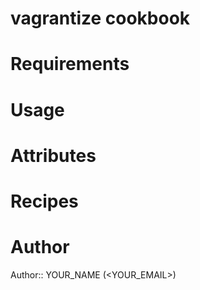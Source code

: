 # vagrantize cookbook

# Requirements

# Usage

# Attributes

# Recipes

# Author

Author:: YOUR_NAME (<YOUR_EMAIL>)
